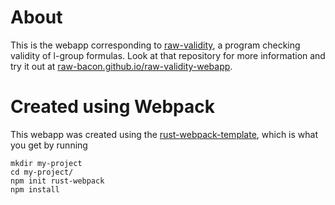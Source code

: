 # About
This is the webapp corresponding to [raw-validity](https://github.com/raw-bacon/raw-validity), a program checking validity of l-group formulas. Look at that repository for more information and try it out at [raw-bacon.github.io/raw-validity-webapp](https://raw-bacon.github.io/raw-validity-webapp/).


# Created using Webpack
This webapp was created using the [rust-webpack-template](https://github.com/rustwasm/rust-webpack-template), which is what you get by running 
```
mkdir my-project
cd my-project/
npm init rust-webpack
npm install
```
